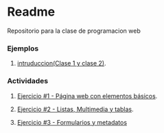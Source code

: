 # Readme

 Repositorio  para la clase de programacion web 

### Ejemplos

1. [intruduccion(Clase 1 y clase 2)](/pruebas1/index.html).

### Actividades

1. [Ejercicio #1 - Página web con elementos básicos](/Actividades/Actividad1.html).

2. [Ejercicio #2 - Listas, Multimedia y tablas](/Actividades/Actividad1.html).

3. [Ejercicio #3 - Formularios y metadatos](/Actividades/Actividad1.html)


